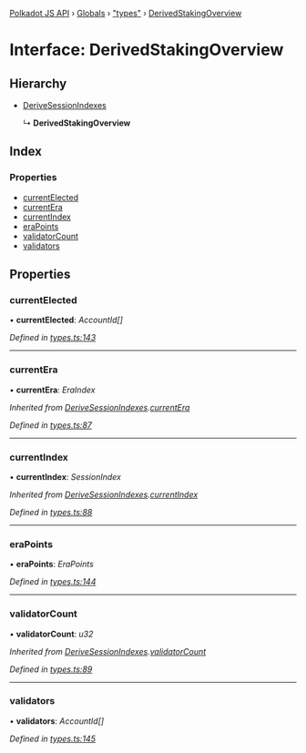 [Polkadot JS API](../README.md) › [Globals](../globals.md) › ["types"](../modules/_types_.md) › [DerivedStakingOverview](_types_.derivedstakingoverview.md)

# Interface: DerivedStakingOverview

## Hierarchy

* [DeriveSessionIndexes](_types_.derivesessionindexes.md)

  ↳ **DerivedStakingOverview**

## Index

### Properties

* [currentElected](_types_.derivedstakingoverview.md#currentelected)
* [currentEra](_types_.derivedstakingoverview.md#currentera)
* [currentIndex](_types_.derivedstakingoverview.md#currentindex)
* [eraPoints](_types_.derivedstakingoverview.md#erapoints)
* [validatorCount](_types_.derivedstakingoverview.md#validatorcount)
* [validators](_types_.derivedstakingoverview.md#validators)

## Properties

###  currentElected

• **currentElected**: *AccountId[]*

*Defined in [types.ts:143](https://github.com/polkadot-js/api/blob/8cc256fdcf/packages/api-derive/src/types.ts#L143)*

___

###  currentEra

• **currentEra**: *EraIndex*

*Inherited from [DeriveSessionIndexes](_types_.derivesessionindexes.md).[currentEra](_types_.derivesessionindexes.md#currentera)*

*Defined in [types.ts:87](https://github.com/polkadot-js/api/blob/8cc256fdcf/packages/api-derive/src/types.ts#L87)*

___

###  currentIndex

• **currentIndex**: *SessionIndex*

*Inherited from [DeriveSessionIndexes](_types_.derivesessionindexes.md).[currentIndex](_types_.derivesessionindexes.md#currentindex)*

*Defined in [types.ts:88](https://github.com/polkadot-js/api/blob/8cc256fdcf/packages/api-derive/src/types.ts#L88)*

___

###  eraPoints

• **eraPoints**: *EraPoints*

*Defined in [types.ts:144](https://github.com/polkadot-js/api/blob/8cc256fdcf/packages/api-derive/src/types.ts#L144)*

___

###  validatorCount

• **validatorCount**: *u32*

*Inherited from [DeriveSessionIndexes](_types_.derivesessionindexes.md).[validatorCount](_types_.derivesessionindexes.md#validatorcount)*

*Defined in [types.ts:89](https://github.com/polkadot-js/api/blob/8cc256fdcf/packages/api-derive/src/types.ts#L89)*

___

###  validators

• **validators**: *AccountId[]*

*Defined in [types.ts:145](https://github.com/polkadot-js/api/blob/8cc256fdcf/packages/api-derive/src/types.ts#L145)*
